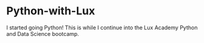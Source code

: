# Python-with-Lux
I started going Python! This is while I continue into the Lux Academy Python and Data Science bootcamp.

